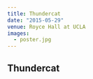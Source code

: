 ```yaml
---
title: Thundercat
date: "2015-05-29"
venue: Royce Hall at UCLA
images:
  - poster.jpg
---
```


## Thundercat

